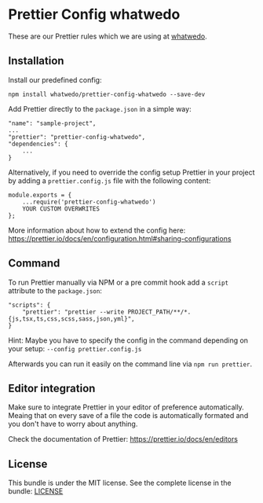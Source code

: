 # Prettier Config whatwedo 

These are our Prettier rules which we are using at [whatwedo](https://whatwedo.ch).

## Installation

Install our predefined config:

```
npm install whatwedo/prettier-config-whatwedo --save-dev
```

Add Prettier directly to the `package.json` in a simple way:

```
"name": "sample-project",
...    
"prettier": "prettier-config-whatwedo",
"dependencies": {
    ...
}
```

Alternatively, if you need to override the config setup Prettier in your project by adding a `prettier.config.js` file with the following content:

```
module.exports = {
    ...require('prettier-config-whatwedo')
    YOUR CUSTOM OVERWRITES
};
```

More information about how to extend the config here: https://prettier.io/docs/en/configuration.html#sharing-configurations

## Command

To run Prettier manually via NPM or a pre commit hook add a `script` attribute to the `package.json`:

```
"scripts": {
    "prettier": "prettier --write PROJECT_PATH/**/*.{js,tsx,ts,css,scss,sass,json,yml}",
}
```

Hint: Maybe you have to specify the config in the command depending on your setup: `--config prettier.config.js`


Afterwards you can run it easily on the command line via `npm run prettier`.

## Editor integration

Make sure to integrate Prettier in your editor of preference automatically. Meaing that on every save of a file the code is automatically formated and you don't have to worry about anything.

Check the documentation of Prettier: https://prettier.io/docs/en/editors

## License

This bundle is under the MIT license. See the complete license in the bundle: [LICENSE](LICENSE)
